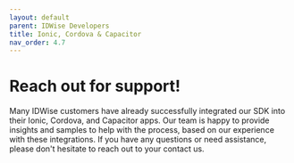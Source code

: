 ```yaml
---
layout: default
parent: IDWise Developers
title: Ionic, Cordova & Capacitor
nav_order: 4.7
---
```


# Reach out for support!
Many IDWise customers have already successfully integrated our SDK into their Ionic, Cordova, and Capacitor apps. Our team is happy to provide insights and samples to help with the process, based on our experience with these integrations. 
If you have any questions or need assistance, please don't hesitate to reach out to your contact us.



